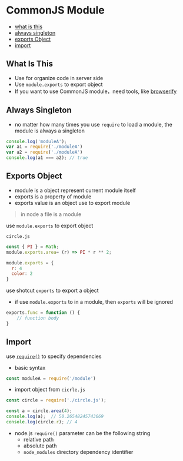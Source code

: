 # CommonJS Module

* [what is this](#what-is-this)
* [always singleton](#always-singleton)
* [exports Object](#exports-object)
* [import](#import)

## What Is This

- Use for organize code in server side
- Use `module.exports` to export object
- If you want to use CommonJS module，need tools, like [browserify](npm-browserify.md)

## Always Singleton

- no matter how many times you use `require` to load a module, the module is always a singleton

```javascript
console.log('moduleA');
var a1 = require('./moduleA')
var a2 = require('./moduleA')
console.log(a1 === a2); // true
```

## Exports Object

- module is a object represent current module itself
- exports is a property of module
- exports value is an object use to export module

> in node a file is a module

use `module.exports` to export object

`circle.js`

```js
const { PI } = Math;
module.exports.area= (r) => PI * r ** 2;

module.exports = {
  r: 4
  color: 2
}
```

use shotcut `exports` to export a object

- if use `module.exports` to in a module, then `exports` will be ignored

```javascript
exports.func = function () {
    // function body
}
```

## Import

use [`require()`]() to specify dependencies

- basic syntax

```js
const moduleA = require('/module')
```

- import object from `cicrle.js`

```js
const circle = require('./circle.js');

const a = circle.area(4);
console.log(a);  // 50.26548245743669
console.log(circle.r); // 4
```

- node.js `require()` parameter can be the following string
  - relative path
  - absolute path
  - `node_modules` directory dependency identifier

